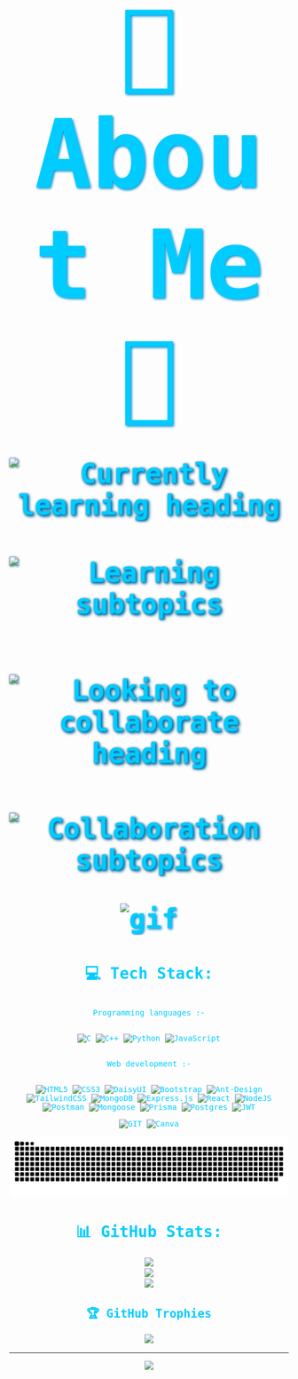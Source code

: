 
<div align="center" style="font-family: 'Fira Code', monospace; color: #00ccff;">

<h1 style="font-size: 3.5em; font-weight: 900; margin-bottom: 0.2em; text-shadow: 2px 2px 4px #0088cc;">
<div align="center" style="font-family: 'Fira Code', monospace; color: #00ccff;">

<h1 style="font-size: 3.5em; font-weight: 900; margin-bottom: 0.2em; text-shadow: 2px 2px 4px #0088cc;">
  🌱 About Me 🌱
</h1>




<!-- Static heading SVG no loop -->
<img 
  src="https://readme-typing-svg.demolab.com?font=Fira+Code&size=28&duration=100&pause=100000&center=true&vCenter=true&width=700&lines=Currently+learning:"
  alt="Currently learning heading"
  style="margin-bottom: 0.3em; filter: drop-shadow(1px 1px 2px #005577);"
/>

<!-- Looping subheading SVG for learning topics -->
<img 
  src="https://readme-typing-svg.demolab.com?font=Fira+Code&size=24&duration=5000&pause=1000&center=true&vCenter=true&width=700&loop=true&lines=DSA+in+C%2B%2B;Full+Stack+Web+Development;Generative+AI+and+Neural+Networks"
  alt="Learning subtopics"
  style="margin-bottom: 1em; filter: drop-shadow(1px 1px 2px #005577);"
/>

<!-- Static heading SVG no loop -->
<img 
  src="https://readme-typing-svg.demolab.com?font=Fira+Code&size=28&duration=100&pause=100000&center=true&vCenter=true&width=700&lines=Looking+to+collaborate+on:"
  alt="Looking to collaborate heading"
  style="margin-bottom: 0.3em; filter: drop-shadow(1px 1px 2px #005577);"
/>

<!-- Looping subheading SVG for collaboration topics -->
<img 
  src="https://readme-typing-svg.demolab.com?font=Fira+Code&size=24&duration=5000&pause=1000&center=true&vCenter=true&width=700&loop=true&lines=Full-stack+web+projects;Hackathons;AI+application+projects"
  alt="Collaboration subtopics"
  style="margin-top: 0.3em; filter: drop-shadow(1px 1px 2px #005577);"
/>

<img 
  src="https://media2.giphy.com/media/v1.Y2lkPTc5MGI3NjExYThkYWY1dTcwOXd5ZmpndnE0bDUzZzB0NGJ5NnZxbjZ1bW4yZm43bSZlcD12MV9pbnRlcm5hbF9naWZfYnlfaWQmY3Q9Zw/8P4bnTyGQykuHxhWOm/giphy.gif" 
  alt="gif"
  height="2500"
  width="3500">

</div>





# 💻 Tech Stack:

<br>
Programming languages :-
<br>
<br>

![C](https://img.shields.io/badge/c-%2300599C.svg?style=for-the-badge&logo=c&logoColor=white)
![C++](https://img.shields.io/badge/c++-%2300599C.svg?style=for-the-badge&logo=c%2B%2B&logoColor=white) 
![Python](https://img.shields.io/badge/python-3670A0?style=for-the-badge&logo=python&logoColor=ffdd54)
![JavaScript](https://img.shields.io/badge/javascript-%23323330.svg?style=for-the-badge&logo=javascript&logoColor=%23F7DF1E)
<br>
<br>


Web development :-
<br>
<br>

![HTML5](https://img.shields.io/badge/html5-%23E34F26.svg?style=for-the-badge&logo=html5&logoColor=white)
![CSS3](https://img.shields.io/badge/css3-%231572B6.svg?style=for-the-badge&logo=css3&logoColor=white)
![DaisyUI](https://img.shields.io/badge/daisyui-5A0EF8?style=for-the-badge&logo=daisyui&logoColor=white)
![Bootstrap](https://img.shields.io/badge/bootstrap-%238511FA.svg?style=for-the-badge&logo=bootstrap&logoColor=white)
![Ant-Design](https://img.shields.io/badge/-AntDesign-%230170FE?style=for-the-badge&logo=ant-design&logoColor=white)
![TailwindCSS](https://img.shields.io/badge/tailwindcss-%2338B2AC.svg?style=for-the-badge&logo=tailwind-css&logoColor=white)
![MongoDB](https://img.shields.io/badge/MongoDB-%234ea94b.svg?style=for-the-badge&logo=mongodb&logoColor=white)
![Express.js](https://img.shields.io/badge/express.js-%23404d59.svg?style=for-the-badge&logo=express&logoColor=%2361DAFB)
![React](https://img.shields.io/badge/react-%2320232a.svg?style=for-the-badge&logo=react&logoColor=%2361DAFB)
![NodeJS](https://img.shields.io/badge/node.js-6DA55F?style=for-the-badge&logo=node.js&logoColor=white)
![Postman](https://img.shields.io/badge/Postman-FF6C37.svg?style=for-the-badge&logo=Postman&logoColor=white)
![Mongoose](https://img.shields.io/badge/Mongoose-880000.svg?style=for-the-badge&logo=Mongoose&logoColor=white)
![Prisma](https://img.shields.io/badge/Prisma-3982CE?style=for-the-badge&logo=Prisma&logoColor=white)
![Postgres](https://img.shields.io/badge/postgres-%23316192.svg?style=for-the-badge&logo=postgresql&logoColor=white)
![JWT](https://img.shields.io/badge/JWT-black?style=for-the-badge&logo=JSON%20web%20tokens) 

![GIT](https://img.shields.io/badge/Git-F05032.svg?style=for-the-badge&logo=Git&logoColor=white)
![Canva](https://img.shields.io/badge/Canva-00C4CC.svg?style=for-the-badge&logo=Canva&logoColor=white)

<picture>
  <source media="(prefers-color-scheme: dark)" srcset="https://raw.githubusercontent.com/karthik5033/snk/refs/heads/output/github-contribution-grid-snake-dark.svg" />
  <source media="(prefers-color-scheme: light)" srcset="https://raw.githubusercontent.com/karthik5033/snk/refs/heads/output/github-contribution-grid-snake.svg" />
  <img alt="github contribution grid snake animation" src="https://raw.githubusercontent.com/karthik5033/snk/refs/heads/output/github-contribution-grid-snake.svg" />
</picture>






# 📊 GitHub Stats:
![](https://github-readme-stats.vercel.app/api?username=karthik5033&theme=dark&hide_border=false&include_all_commits=false&count_private=false)<br/>
![](https://github-readme-streak-stats.herokuapp.com/?user=karthik5033&theme=dark&hide_border=false)<br/>
![](https://github-readme-stats.vercel.app/api/top-langs/?username=karthik5033&theme=dark&hide_border=false&include_all_commits=false&count_private=false&layout=compact)

## 🏆 GitHub Trophies
![](https://github-profile-trophy.vercel.app/?username=karthik5033&theme=radical&no-frame=false&no-bg=true&margin-w=4)

---
[![](https://visitcount.itsvg.in/api?id=karthik5033&icon=0&color=0)](https://visitcount.itsvg.in)


